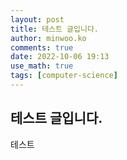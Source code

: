 ```yaml
---
layout: post
title: 테스트 글입니다.
author: minwoo.ko
comments: true
date: 2022-10-06 19:13
use_math: true
tags: [computer-science]
---
```

## 테스트 글입니다.

테스트

